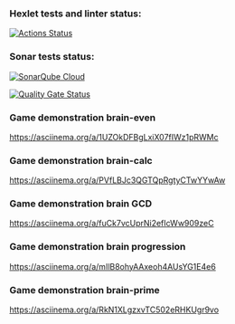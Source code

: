 ### Hexlet tests and linter status:
[![Actions Status](https://github.com/Daurova/frontend-project-44/actions/workflows/hexlet-check.yml/badge.svg)](https://github.com/Daurova/frontend-project-44/actions)

### Sonar tests status: 
[![SonarQube Cloud](https://sonarcloud.io/images/project_badges/sonarcloud-light.svg)](https://sonarcloud.io/summary/new_code?id=Daurova_frontend-project-44)

[![Quality Gate Status](https://sonarcloud.io/api/project_badges/measure?project=Daurova_frontend-project-44&metric=alert_status)](https://sonarcloud.io/summary/new_code?id=Daurova_frontend-project-44)

### Game demonstration brain-even
https://asciinema.org/a/1UZOkDFBgLxiX07fIWz1pRWMc

### Game demonstration brain-calc
https://asciinema.org/a/PVfLBJc3QGTQpRgtyCTwYYwAw

### Game demonstration brain GCD
https://asciinema.org/a/fuCk7vcUprNi2efIcWw909zeC

### Game demonstration brain progression
https://asciinema.org/a/mIlB8ohyAAxeoh4AUsYG1E4e6

### Game demonstration brain-prime
https://asciinema.org/a/RkN1XLgzxvTC502eRHKUgr9vo